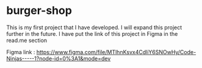 # burger-shop
This is my first project that I have developed. I will expand this project further in the future. I have put the link of this project in Figma in the read.me section

Figma link : https://www.figma.com/file/MTlhnKsvx4CdliY6SNOwHy/Code-Ninjas-----1?node-id=0%3A1&mode=dev

